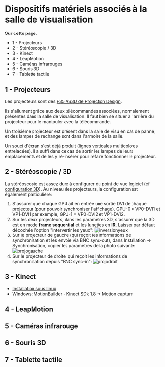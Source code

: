 # Dispositifs matériels associés à la salle de visualisation
**Sur cette page:**
* 1 - Projecteurs
* 2 - Stéréoscopie / 3D
* 3 - Kinect
* 4 - LeapMotion
* 5 - Caméras infrarouges
* 6 - Souris 3D
* 7 - Tablette tactile

## 1 - Projecteurs

Les projecteurs sont des [F35 AS3D de Projection Design](https://www.barco.com/fr/product/f35-series).

Ils s'allument grâce aux deux télécommandes associées, normalement présentes dans la salle de visualisation. Il faut bien se situer à l'arrière du projecteur pour le manipuler avec la télécommande.

Un troisième projecteur est présent dans la salle de visu en cas de panne, et des lampes de rechange sont dans l'armoire de la salle.

Un souci d'écran s'est déjà produit (lignes verticales multicolores entrelacées). Il a suffi dans ce cas de sortir les lampes de leurs emplacements et de les y ré-insérer pour refaire fonctionner le projecteur.

## 2 - Stéréoscopie / 3D

La stéréoscopie est assez dure à configurer du point de vue logiciel (cf [configuration 3D](blendingNvidia.md)). Au niveau des projecteurs, la configuration est également particulière:
1. S'assurer que chaque GPU ait en entrée une sortie DVI de chaque projecteur (pour pouvoir synchroniser l'affichage). GPU-0 = VP0-DVI1 et VP1-DVI1 par exemple, GPU-1 = VP0-DVI2 et VP1-DVI2.
2. Sur les deux projecteurs, dans les paramètres 3D, s'assurer que la 3D est en mode **frame sequential** et les lunettes en **IR**. Laisser par défaut décochée l'option "intervertir les yeux":
![inversionyeux](https://user-images.githubusercontent.com/11873158/37649251-7d78794e-2c31-11e8-9a2f-4cdb215c1833.jpg)
3. Sur le projecteur de gauche (qui reçoit les informations de synchronisation et les envoie via BNC sync-out), dans Installation -> Synchronisation, copier les paramètres de la photo suivante:
![projogauche](https://user-images.githubusercontent.com/11873158/37649254-7daa7430-2c31-11e8-91fd-a95437311796.jpg)
4. Sur le projecteur de droite, qui reçoit les informations de synchronisation depuis "BNC sync-in":
![projodroit](https://user-images.githubusercontent.com/11873158/37649253-7d91c23c-2c31-11e8-8dba-3971f0c32509.jpg)

## 3 - Kinect

* [Installation sous linux](https://fredfire1.wordpress.com/2016/09/23/install-and-setup-kinect-xbox-360-1473-debian-ubuntu-64bit/)
* Windows: MotionBuilder - Kinect SDk 1.8 -> Motion capture

## 4 - LeapMotion

## 5 - Caméras infrarouge

## 6 - Souris 3D

## 7 - Tablette tactile
